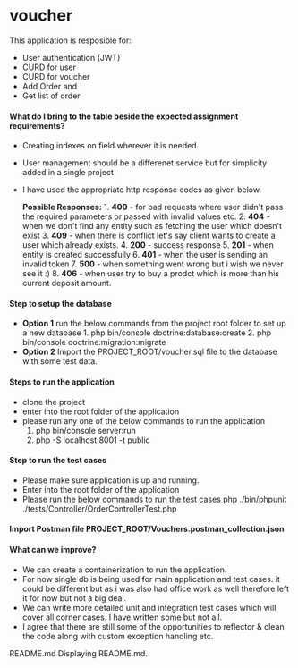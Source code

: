 
# voucher

This application is resposible for:
- User authentication (JWT)
- CURD for user
- CURD for voucher
- Add Order and
- Get list of order

#### What do I bring to the table beside the expected assignment requirements?
- Creating indexes on field wherever it is needed.
- User management should be a differenet service but for simplicity added in a single project
- I have used the appropriate http response codes as given below.

    **Possible Responses:**
       1. **400** - for bad requests where user didn't pass the required parameters or passed with invalid values etc.
       2. **404** - when we don't find any entity such as fetching the user which doesn't exist
       3. **409** - when there is conflict let's say client wants to create a user which already exists.
       4. **200** - success response
       5. **201** - when entity is created successfully
       6. **401** - when the user is sending an invalid token
       7. **500** - when something went wrong but i wish we never see it :)
       8. **406** - when user try to buy a prodct which is more than his current deposit amount.
    

#### Step to setup the database
- **Option 1** run the below commands from the project root folder to set up a new database
        1. php bin/console doctrine:database:create
        2. php bin/console doctrine:migration:migrate
- **Option 2** Import the PROJECT_ROOT/voucher.sql file to the database with some test data.

#### Steps to run the application

- clone the project
- enter into the root folder of the application
- please run any one of the below commands to run the application
    1. php bin/console server:run 
    2. php -S localhost:8001 -t public 

#### Step to run the test cases
- Please make sure application is up and running.
- Enter into the root folder of the application
- Please run the below commands to run the test cases
    php ./bin/phpunit ./tests/Controller/OrderControllerTest.php
    
#### Import Postman file PROJECT_ROOT/Vouchers.postman_collection.json

#### What can we improve?

- We can create a containerization to run the application. 
- For now single db is being used for main application and test cases. it could be different but as i was also had office work as well therefore left it for now but not a big deal. 
- We can write more detailed unit and integration test cases which will cover all corner cases. I have written some but not all.
- I agree that there are still some of the opportunities to reflector & clean the code along with custom exception handling etc.


README.md
Displaying README.md.
